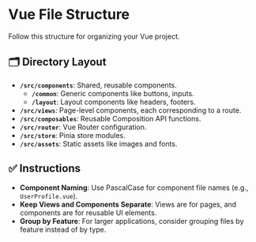 
# Vue File Structure

Follow this structure for organizing your Vue project.

## 🗂️ **Directory Layout**

-   **`/src/components`**: Shared, reusable components.
    -   **`/common`**: Generic components like buttons, inputs.
    -   **`/layout`**: Layout components like headers, footers.
-   **`/src/views`**: Page-level components, each corresponding to a route.
-   **`/src/composables`**: Reusable Composition API functions.
-   **`/src/router`**: Vue Router configuration.
-   **`/src/store`**: Pinia store modules.
-   **`/src/assets`**: Static assets like images and fonts.

## ✅ **Instructions**

-   **Component Naming**: Use PascalCase for component file names (e.g., `UserProfile.vue`).
-   **Keep Views and Components Separate**: Views are for pages, and components are for reusable UI elements.
-   **Group by Feature**: For larger applications, consider grouping files by feature instead of by type.

